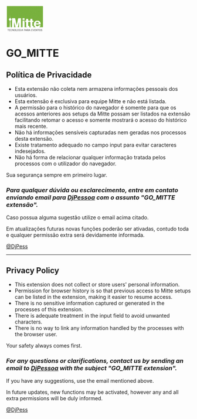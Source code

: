 ![MITTE](https://raw.githubusercontent.com/DjayselPessoa/GO_MITTE/main/IMG/logoentidade.gif?raw=true "Mitte")
# GO_MITTE 

## Política de Privacidade

- Esta extensão não coleta nem armazena informações pessoais dos usuários.
- Esta extensão é exclusiva para equipe Mitte e não está listada.
- A permissão para o histórico do navegador é somente para que os acessos anteriores aos setups da Mitte possam ser listados na extensão facilitando retomar o acesso e somente mostrará o acesso do histórico mais recente. 
- Não há informações sensíveis capturadas nem geradas nos processos desta extensão. 
- Existe tratamento adequado no campo input para evitar caracteres indesejados. 
- Não há forma de relacionar qualquer informação tratada pelos processos com o utilizador do navegador. 

Sua segurança sempre em primeiro lugar.

### ***Para qualquer dúvida ou esclarecimento, entre em contato enviando email para [DjPessoa](mailto:djaysel@gmail.com?subject=[GitHub]%20Chrome%20GO_MITTE%20extension) com o assunto "GO_MITTE extensão".***

Caso possua alguma sugestão utilize o email acima citado.

Em atualizações futuras novas funções poderão ser ativadas, contudo toda e qualquer permissão extra será devidamente informada.

[@DjPess](https://github.com/user/repo/blob/branch/other_file.md)

---

## Privacy Policy

- This extension does not collect or store users' personal information.
- Permission for browser history is so that previous access to Mitte setups can be listed in the extension, making it easier to resume access.
- There is no sensitive information captured or generated in the processes of this extension.
- There is adequate treatment in the input field to avoid unwanted characters.
- There is no way to link any information handled by the processes with the browser user.

Your safety always comes first.

### ***For any questions or clarifications, contact us by sending an email to [DjPessoa](mailto:djaysel@gmail.com?subject=[GitHub]%20Chrome%20GO_MITTE%20extension) with the subject "GO_MITTE extension".***

If you have any suggestions, use the email mentioned above.

In future updates, new functions may be activated, however any and all extra permissions will be duly informed.

[@DjPess](https://github.com/user/repo/blob/branch/other_file.md)
